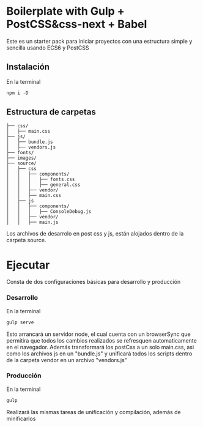 # Boilerplate with Gulp + PostCSS&css-next + Babel

Este es un starter pack para iniciar proyectos con una estructura simple y sencilla usando ECS6 y PostCSS  

## Instalación

En la terminal

```javascript
npm i -D
```

## Estructura de carpetas  
```
├── css/
│   ├── main.css
├── js/
│   ├── bundle.js
│   ├── vendors.js
├── fonts/
├── images/
├── source/
│   ├── css
│   │   ├── components/
│   │   │   ├── fonts.css
│   │   │   ├── general.css
│   │   ├── vendor/
│   │   ├── main.css
│   ├── js
│   │   ├── components/
│   │   │   ├── ConsoleDebug.js
│   │   ├── vendor/
│   │   ├── main.js
```
Los archivos de desarrolo en post css y js, están alojados dentro de la carpeta source.

# Ejecutar
Consta de dos configuraciones básicas para desarrollo y producción

### Desarrollo

En la terminal

```javascript
gulp serve
```

Esto arrancará un servidor node, el cual cuenta con un browserSync que permitira que todos los cambios realizados se refresquen automaticamente en el navegador. Además transformará los postCss a un solo main.css, asi como los archivos js en un "bundle.js" y unificará todos los scripts dentro de la carpeta vendor en un archivo "vendors.js"

### Producción

En la terminal

```javascript
gulp
```

Realizará las mismas tareas de unificación y compilación,  además de minificarlos

